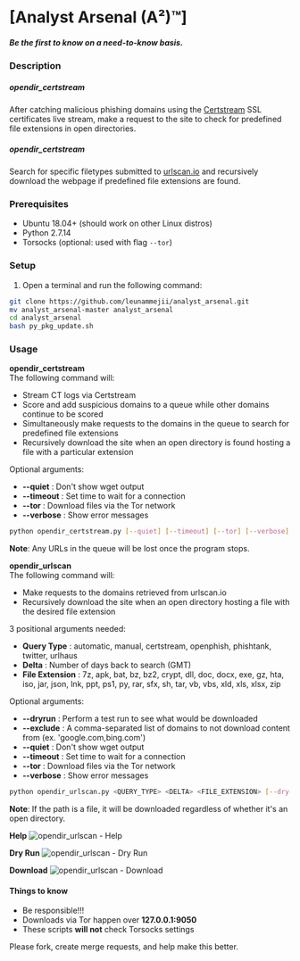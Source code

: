 # [Analyst Arsenal (A²)™]
##### Be the first to know on a need-to-know basis.  

### Description  
##### opendir_certstream
After catching malicious phishing domains using the [Certstream](https://certstream.calidog.io/) SSL certificates live stream, make a request to the site to check for predefined file extensions in open directories.  

##### opendir_certstream
Search for specific filetypes submitted to [urlscan.io](https://urlscan.io/) and recursively download the webpage if predefined file extensions are found.  

### Prerequisites  
- Ubuntu 18.04+ (should work on other Linux distros)  
- Python 2.7.14  
- Torsocks (optional: used with flag `--tor`)  

### Setup  
1. Open a terminal and run the following command:  
```bash
git clone https://github.com/leunammejii/analyst_arsenal.git
mv analyst_arsenal-master analyst_arsenal
cd analyst_arsenal
bash py_pkg_update.sh
```

### Usage
**opendir_certstream**  
The following command will:  
- Stream CT logs via Certstream  
- Score and add suspicious domains to a queue while other domains continue to be scored  
- Simultaneously make requests to the domains in the queue to search for predefined file extensions  
- Recursively download the site when an open directory is found hosting a file with a particular extension  

Optional arguments:  
- **--quiet** : Don't show wget output  
- **--timeout** : Set time to wait for a connection  
- **--tor** : Download files via the Tor network  
- **--verbose** : Show error messages  
```bash
python opendir_certstream.py [--quiet] [--timeout] [--tor] [--verbose]
```
**Note**: Any URLs in the queue will be lost once the program stops.  

**opendir_urlscan**   
The following command will:  
- Make requests to the domains retrieved from urlscan.io  
- Recursively download the site when an open directory hosting a file with the desired file extension  

3 positional arguments needed:  
- **Query Type**     : automatic, manual, certstream, openphish, phishtank, twitter, urlhaus  
- **Delta**          : Number of days back to search (GMT)  
- **File Extension** : 7z, apk, bat, bz, bz2, crypt, dll, doc, docx, exe, gz, hta, iso, jar, json, lnk, ppt, ps1, py, rar, sfx, sh, tar, vb, vbs, xld, xls, xlsx, zip   

Optional arguments:  
- **--dryrun** : Perform a test run to see what would be downloaded  
- **--exclude** : A comma-separated list of domains to not download content from (ex. 'google.com,bing.com')  
- **--quiet** : Don't show wget output  
- **--timeout** : Set time to wait for a connection  
- **--tor** : Download files via the Tor network  
- **--verbose** : Show error messages  
```bash
python opendir_urlscan.py <QUERY_TYPE> <DELTA> <FILE_EXTENSION> [--dry-run] [--exclude=CSV] [--quiet] [--timeout] [--tor] [--verbose]
```
**Note**: If the path is a file, it will be downloaded regardless of whether it's an open directory.  

**Help**
![opendir_urlscan - Help](https://github.com/leunammejii/analyst_arsenal/blob/master/static/assets/opendir_urlscan_help.png)  

**Dry Run**
![opendir_urlscan - Dry Run](https://github.com/leunammejii/analyst_arsenal/blob/master/static/assets/opendir_urlscan_dryrun.png)  

**Download**
![opendir_urlscan - Download](https://github.com/leunammejii/analyst_arsenal/blob/master/static/assets/opendir_urlscan_download.png)  

#### Things to know  
- Be responsible!!!  
- Downloads via Tor happen over **127.0.0.1:9050**  
- These scripts **will not** check Torsocks settings  

Please fork, create merge requests, and help make this better.  
